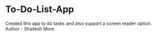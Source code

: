 # To-Do-List-App
Created this app to do tasks and also support a screen reader option.
<br>
Author - Shailesh More